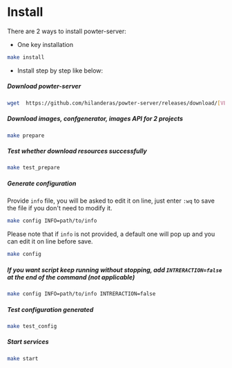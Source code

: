 # Install
There are 2 ways to install powter-server:
* One key installation
```bash
make install
```
* Install step by step like below:
##### Download powter-server
```bash
wget  https://github.com/hilanderas/powter-server/releases/download/[VERSION]/powter-server-m.n.p.zip
```
##### Download images, confgenerator, images API for 2 projects
```bash
make prepare
```
##### Test whether download resources successfully
```bash
make test_prepare
```
##### Generate configuration
Provide `info` file, you will be asked to edit it on line, just enter `:wq` to save the file if you don't need to modify it.
```bash
make config INFO=path/to/info
```
Please note that if `info` is not provided, a default one will pop up and you can edit it on line before save.
```bash
make config
```
##### If you want script keep running without stopping, add `INTRERACTION=false` at the end of the command (not applicable)
```bash
make config INFO=path/to/info INTRERACTION=false
```
##### Test configuration generated
```bash
make test_config
```
##### Start services
```bash
make start
```